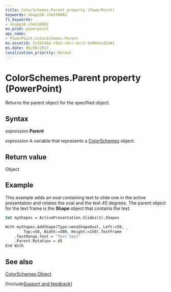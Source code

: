 ```yaml
---
title: ColorSchemes.Parent property (PowerPoint)
keywords: vbapp10.chm536002
f1_keywords:
- vbapp10.chm536002
ms.prod: powerpoint
api_name:
- PowerPoint.ColorSchemes.Parent
ms.assetid: 5c59240a-c9a1-c6cc-ecc2-3e98dacd2a81
ms.date: 06/08/2017
localization_priority: Normal
---
```



# ColorSchemes.Parent property (PowerPoint)

Returns the parent object for the specified object.


## Syntax

_expression_.**Parent**

_expression_ A variable that represents a [ColorSchemes](PowerPoint.ColorSchemes.md) object.


## Return value

Object


## Example

This example adds an oval containing text to slide one in the active presentation and rotates the oval and the text 45 degrees. The parent object for the text frame is the  **Shape** object that contains the text.


```vb
Set myShapes = ActivePresentation.Slides(1).Shapes

With myShapes.AddShape(Type:=msoShapeOval, Left:=50, _
        Top:=50, Width:=300, Height:=150).TextFrame
    .TextRange.Text = "Test text"
    .Parent.Rotation = 45
End With
```


## See also


[ColorSchemes Object](PowerPoint.ColorSchemes.md)

[!include[Support and feedback](~/includes/feedback-boilerplate.md)]